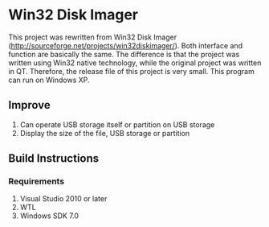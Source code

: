 # Win32 Disk Imager

This project was rewritten from Win32 Disk Imager (http://sourceforge.net/projects/win32diskimager/). Both interface and function are basically the same. The difference is that the project was written using Win32 native technology, while the original project was written in QT. Therefore, the release file of this project is very small. 
This program can run on Windows XP.

## Improve
1. Can operate USB storage itself or partition on USB storage
2. Display the size of the file, USB storage or partition

## Build Instructions
### Requirements
1. Visual Studio 2010 or later
2. WTL
2. Windows SDK 7.0
